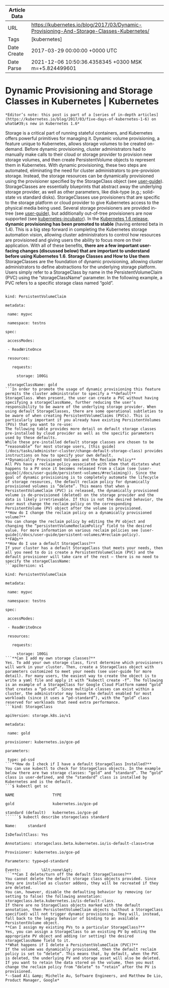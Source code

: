 |             Article Data             ||
| ----------------- | ----------------- |
| URL               | https://kubernetes.io/blog/2017/03/Dynamic-Provisioning-And-Storage-Classes-Kubernetes/        |
| Tags              | [kubernetes]       |
| Date Create       | 2017-03-29 00:00:00 &#43;0000 UTC |
| Date Parse        | 2021-12-06 10:50:36.4358345 &#43;0300 MSK m=&#43;5.824499601  |

#  Dynamic Provisioning and Storage Classes in Kubernetes  | Kubernetes

	
	
	
	
	*Editor’s note: this post is part of a [series of in-depth articles](https://kubernetes.io/blog/2017/03/five-days-of-kubernetes-1-6) on what&#39;s new in Kubernetes 1.6*
Storage is a critical part of running stateful containers, and Kubernetes offers powerful primitives for managing it. Dynamic volume provisioning, a feature unique to Kubernetes, allows storage volumes to be created on-demand. Before dynamic provisioning, cluster administrators had to manually make calls to their cloud or storage provider to provision new storage volumes, and then create PersistentVolume objects to represent them in Kubernetes. With dynamic provisioning, these two steps are automated, eliminating the need for cluster administrators to pre-provision storage. Instead, the storage resources can be dynamically provisioned using the provisioner specified by the StorageClass object (see [user-guide](/docs/user-guide/persistent-volumes/index#storageclasses)). StorageClasses are essentially blueprints that abstract away the underlying storage provider, as well as other parameters, like disk-type (e.g.; solid-state vs standard disks).
StorageClasses use provisioners that are specific to the storage platform or cloud provider to give Kubernetes access to the physical media being used. Several storage provisioners are provided in-tree (see [user-guide](/docs/user-guide/persistent-volumes/index#provisioner)), but additionally out-of-tree provisioners are now supported (see [kubernetes-incubator](https://github.com/kubernetes-incubator/external-storage)).
In the [Kubernetes 1.6 release](https://kubernetes.io/blog/2017/03/kubernetes-1-6-multi-user-multi-workloads-at-scale), **dynamic provisioning has been promoted to stable** (having entered beta in 1.4). This is a big step forward in completing the Kubernetes storage automation vision, allowing cluster administrators to control how resources are provisioned and giving users the ability to focus more on their application. With all of these benefits, **there are a few important user-facing changes (discussed below) that are important to understand before using Kubernetes 1.6**.
**Storage Classes and How to Use them**
StorageClasses are the foundation of dynamic provisioning, allowing cluster administrators to define abstractions for the underlying storage platform. Users simply refer to a StorageClass by name in the PersistentVolumeClaim (PVC) using the “storageClassName” parameter.
In the following example, a PVC refers to a specific storage class named “gold”.
```apiVersion: v1

kind: PersistentVolumeClaim

metadata:

 name: mypvc

 namespace: testns

spec:

 accessModes:

 - ReadWriteOnce

 resources:

   requests:

     storage: 100Gi

 storageClassName: gold
```In order to promote the usage of dynamic provisioning this feature permits the cluster administrator to specify a **default** StorageClass. When present, the user can create a PVC without having specifying a storageClassName, further reducing the user’s responsibility to be aware of the underlying storage provider. When using default StorageClasses, there are some operational subtleties to be aware of when creating PersistentVolumeClaims (PVCs). This is particularly important if you already have existing PersistentVolumes (PVs) that you want to re-use:
The following table provides more detail on default storage classes pre-installed by cloud provider as well as the specific parameters used by these defaults.
While these pre-installed default storage classes are chosen to be “reasonable” for most storage users, [this guide](/docs/tasks/administer-cluster/change-default-storage-class) provides instructions on how to specify your own default.
**Dynamically Provisioned Volumes and the Reclaim Policy**
All PVs have a reclaim policy associated with them that dictates what happens to a PV once it becomes released from a claim (see [user-guide](/docs/user-guide/persistent-volumes/#reclaiming)). Since the goal of dynamic provisioning is to completely automate the lifecycle of storage resources, the default reclaim policy for dynamically provisioned volumes is “delete”. This means that when a PersistentVolumeClaim (PVC) is released, the dynamically provisioned volume is de-provisioned (deleted) on the storage provider and the data is likely irretrievable. If this is not the desired behavior, the user must change the reclaim policy on the corresponding PersistentVolume (PV) object after the volume is provisioned.
**How do I change the reclaim policy on a dynamically provisioned volume?**
You can change the reclaim policy by editing the PV object and changing the “persistentVolumeReclaimPolicy” field to the desired value. For more information on various reclaim policies see [user-guide](/docs/user-guide/persistent-volumes/#reclaim-policy).
**FAQs**
**How do I use a default StorageClass?**
If your cluster has a default StorageClass that meets your needs, then all you need to do is create a PersistentVolumeClaim (PVC) and the default provisioner will take care of the rest – there is no need to specify the storageClassName:
```apiVersion: v1

kind: PersistentVolumeClaim

metadata:

 name: mypvc

 namespace: testns

spec:

 accessModes:

 - ReadWriteOnce

 resources:

   requests:

     storage: 100Gi
```**Can I add my own storage classes?**
Yes. To add your own storage class, first determine which provisioners will work in your cluster. Then, create a StorageClass object with parameters customized to meet your needs (see user-guide for more detail). For many users, the easiest way to create the object is to write a yaml file and apply it with “kubectl create -f”. The following is an example of a StorageClass for Google Cloud Platform named “gold” that creates a “pd-ssd”. Since multiple classes can exist within a cluster, the administrator may leave the default enabled for most workloads (since it uses a “pd-standard”), with the “gold” class reserved for workloads that need extra performance.
```kind: StorageClass

apiVersion: storage.k8s.io/v1

metadata:

 name: gold

provisioner: kubernetes.io/gce-pd

parameters:

 type: pd-ssd
```**How do I check if I have a default StorageClass Installed?**
You can use kubectl to check for StorageClass objects. In the example below there are two storage classes: “gold” and “standard”. The “gold” class is user-defined, and the “standard” class is installed by Kubernetes and is the default.
```$ kubectl get sc

NAME                 TYPE

gold                 kubernetes.io/gce-pd   

standard (default)   kubernetes.io/gce-pd
``````$ kubectl describe storageclass standard

Name:     standard

IsDefaultClass: Yes

Annotations: storageclass.beta.kubernetes.io/is-default-class=true

Provisioner: kubernetes.io/gce-pd

Parameters: type=pd-standard

Events:         \&lt;none\&gt;
```**Can I delete/turn off the default StorageClasses?**
You cannot delete the default storage class objects provided. Since they are installed as cluster addons, they will be recreated if they are deleted.
You can, however, disable the defaulting behavior by removing (or setting to false) the following annotation: storageclass.beta.kubernetes.io/is-default-class.
If there are no StorageClass objects marked with the default annotation, then PersistentVolumeClaim objects (without a StorageClass specified) will not trigger dynamic provisioning. They will, instead, fall back to the legacy behavior of binding to an available PersistentVolume object.
**Can I assign my existing PVs to a particular StorageClass?**
Yes, you can assign a StorageClass to an existing PV by editing the appropriate PV object and adding (or setting) the desired storageClassName field to it.
**What happens if I delete a PersistentVolumeClaim (PVC)?**
If the volume was dynamically provisioned, then the default reclaim policy is set to “delete”. This means that, by default, when the PVC is deleted, the underlying PV and storage asset will also be deleted. If you want to retain the data stored on the volume, then you must change the reclaim policy from “delete” to “retain” after the PV is provisioned.
*--Saad Ali &amp; Michelle Au, Software Engineers, and Matthew De Lio, Product Manager, Google*


	

	


